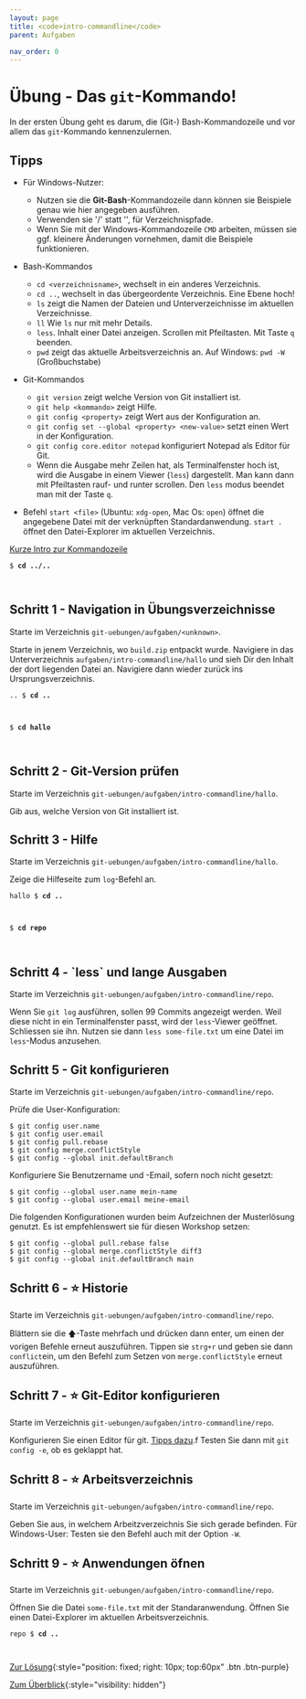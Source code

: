 ```yaml
---
layout: page
title: <code>intro-commandline</code>
parent: Aufgaben

nav_order: 0
---
```

# Übung - Das `git`-Kommando!

In der ersten Übung geht es darum,
die (Git-) Bash-Kommandozeile und vor allem
das `git`-Kommando kennenzulernen.

## Tipps

* Für Windows-Nutzer:
  - Nutzen sie die **Git-Bash**-Kommandozeile dann können sie Beispiele
    genau wie hier angegeben ausführen.
  - Verwenden sie '/' statt '\', für Verzeichnispfade.
  - Wenn Sie mit der Windows-Kommandozeile `CMD` arbeiten,
    müssen sie ggf. kleinere Änderungen vornehmen,
    damit die Beispiele funktionieren.

* Bash-Kommandos
  - `cd <verzeichnisname>`, wechselt in ein anderes Verzeichnis.
  - `cd ..`, wechselt in das übergeordente Verzeichnis.
    Eine Ebene hoch!
  - `ls` zeigt die Namen der Dateien und Unterverzeichnisse im aktuellen Verzeichnisse.
  - `ll` Wie `ls` nur mit mehr Details.
  - `less`. Inhalt einer Datei anzeigen. Scrollen mit Pfeiltasten. Mit Taste `q` beenden.
  - `pwd` zeigt das aktuelle Arbeitsverzeichnis an. Auf Windows: `pwd -W` (Großbuchstabe)

* Git-Kommandos
  - `git version` zeigt welche Version von Git installiert ist.
  - `git help <kommando>` zeigt Hilfe.
  - `git config <property>` zeigt Wert aus der Konfiguration an. 
  - `git config set --global <property> <new-value>` 
    setzt einen Wert in der Konfiguration.
  - `git config core.editor notepad` konfiguriert Notepad als Editor für Git.
  - Wenn die Ausgabe mehr Zeilen hat, als Terminalfenster hoch ist,
    wird die Ausgabe in einem Viewer (`less`) dargestellt.
    Man kann dann mit Pfeiltasten rauf- und runter scrollen.
    Den `less` modus beendet man mit der Taste `q`.

* Befehl `start <file>` (Ubuntu: `xdg-open`, Mac Os: `open`) 
  öffnet die angegebene Datei mit der verknüpften Standardanwendung.
  `start .` öffnet den Datei-Explorer im aktuellen Verzeichnis.

[Kurze Intro zur Kommandozeile](../installation/kommandozeile)


<pre><code>$ <b>cd ../..</b><br><br><br></code></pre>


<!--UEB-Das `git`-Kommando!--><h2>Schritt 1 - Navigation in Übungsverzeichnisse</h2>

Starte im Verzeichnis `git-uebungen/aufgaben/<unknown>`.

Starte in jenem Verzeichnis, wo `build.zip` entpackt wurde.
Navigiere in das Unterverzeichnis `aufgaben/intro-commandline/hallo`
und sieh Dir den Inhalt der dort liegenden Datei an.
Navigiere dann wieder zurück ins Ursprungsverzeichnis.


<pre><code>.. $ <b>cd ..</b><br><br><br></code></pre>



<pre><code>$ <b>cd hallo</b><br><br><br></code></pre>


<!--UEB-Das `git`-Kommando!--><h2>Schritt 2 - Git-Version prüfen</h2>

Starte im Verzeichnis `git-uebungen/aufgaben/intro-commandline/hallo`.

Gib aus, welche Version von Git installiert ist.

<!--UEB-Das `git`-Kommando!--><h2>Schritt 3 - Hilfe</h2>

Starte im Verzeichnis `git-uebungen/aufgaben/intro-commandline/hallo`.

Zeige die Hilfeseite zum `log`-Befehl an.


<pre><code>hallo $ <b>cd ..</b><br><br><br></code></pre>



<pre><code>$ <b>cd repo</b><br><br><br></code></pre>


<!--UEB-Das `git`-Kommando!--><h2>Schritt 4 - `less` und lange Ausgaben</h2>

Starte im Verzeichnis `git-uebungen/aufgaben/intro-commandline/repo`.

Wenn Sie `git log` ausführen, sollen 99 Commits angezeigt werden.
Weil diese nicht in ein Terminalfenster passt,
wird der `less`-Viewer geöffnet. Schliessen sie ihn.
Nutzen sie dann `less some-file.txt` um eine Datei im `less`-Modus anzusehen.

<!--UEB-Das `git`-Kommando!--><h2>Schritt 5 - Git konfigurieren</h2>

Starte im Verzeichnis `git-uebungen/aufgaben/intro-commandline/repo`.

Prüfe die User-Konfiguration:

    $ git config user.name
    $ git config user.email
    $ git config pull.rebase
    $ git config merge.conflictStyle
    $ git config --global init.defaultBranch 

Konfiguriere Sie Benutzername und -Email, 
sofern noch nicht gesetzt:

    $ git config --global user.name mein-name
    $ git config --global user.email meine-email

Die folgenden Konfigurationen wurden beim Aufzeichnen der 
Musterlösung genutzt.
Es ist empfehlenswert sie für diesen Workshop setzen:

    $ git config --global pull.rebase false 
    $ git config --global merge.conflictStyle diff3
    $ git config --global init.defaultBranch main


<!--UEB-Das `git`-Kommando!--><h2>Schritt 6 - ⭐ Historie</h2>

Starte im Verzeichnis `git-uebungen/aufgaben/intro-commandline/repo`.

Blättern sie die 🡅-Taste mehrfach und drücken dann enter,
um einen der vorigen Befehle erneut auszuführen.
Tippen sie `strg+r` und geben sie dann `conflict`ein,
um den Befehl zum Setzen von `merge.conflictStyle` erneut auszuführen.

<!--UEB-Das `git`-Kommando!--><h2>Schritt 7 - ⭐ Git-Editor konfigurieren</h2>

Starte im Verzeichnis `git-uebungen/aufgaben/intro-commandline/repo`.

Konfigurieren Sie einen Editor für git.
[Tipps dazu](https://git-scm.com/book/en/v2/Appendix-C%3A-Git-Commands-Setup-and-Config).f
Testen Sie dann mit `git config -e`, ob es geklappt hat.

<!--UEB-Das `git`-Kommando!--><h2>Schritt 8 - ⭐ Arbeitsverzeichnis</h2>

Starte im Verzeichnis `git-uebungen/aufgaben/intro-commandline/repo`.

Geben Sie aus, in welchem Arbeitzverzeichnis Sie sich gerade befinden.
Für Windows-User: Testen sie den Befehl auch mit der Option `-W`.

<!--UEB-Das `git`-Kommando!--><h2>Schritt 9 - ⭐ Anwendungen öfnen</h2>

Starte im Verzeichnis `git-uebungen/aufgaben/intro-commandline/repo`.

Öffnen Sie die Datei `some-file.txt` mit der Standaranwendung.
Öffnen Sie einen Datei-Explorer im aktuellen Arbeitsverzeichnis.


<pre><code>repo $ <b>cd ..</b><br><br><br></code></pre>


[Zur Lösung](loesung-intro-commandline.html){:style="position: fixed; right: 10px; top:60px" .btn .btn-purple}

[Zum Überblick](../../ueberblick.html){:style="visibility: hidden"}

